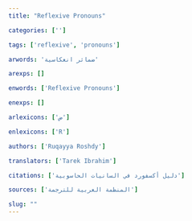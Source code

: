```yaml
---
title: "Reflexive Pronouns"

categories: ['']

tags: ['reflexive', 'pronouns']

arwords: 'ضمائر انعكاسية'

arexps: []

enwords: ['Reflexive Pronouns']

enexps: []

arlexicons: ['ض']

enlexicons: ['R']

authors: ['Ruqayya Roshdy']

translators: ['Tarek Ibrahim']

citations: ['دليل أكسفورد في السانيات الحاسوبية']

sources: ['المنظمة العربية للترجمة']

slug: ""
---
```

